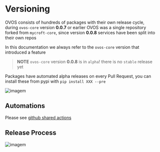 # Versioning

OVOS consists of hundreds of packages with their own release cycle, during `ovos-core` version **0.0.7** or earlier 
OVOS was a single repository forked from `mycroft-core`, since version **0.0.8** services have been split into their own repos

In this documentation we always refer to the `ovos-core` version that introduced a feature

> **NOTE** `ovos-core` version **0.0.8** is in `alpha`! there is no `stable` release yet

Packages have automated alpha releases on every Pull Request, you can install these from pypi with `pip install XXX --pre`

![imagem](https://github.com/OpenVoiceOS/ovos-technical-manual/assets/33701864/68853cd1-6638-4c02-93d6-0dedc506afd9)

## Automations

Please see [github shared actions](https://github.com/OpenVoiceOS/.github)

## Release Process

![imagem](https://github.com/OpenVoiceOS/ovos-technical-manual/assets/33701864/f558b097-d86f-4804-bfdb-c08005044a94)
